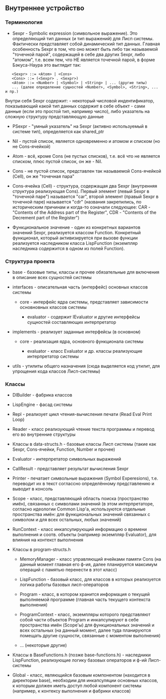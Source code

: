 ## Внутреннее устройство

### Терминология

 - Sexpr - Symbolic expression (символьное выражение). Это определяющий тип данных (и тип выражений) для Лисп системы. Фактически представляет собой динамический тип данных. Главная особенность Sexpr в том, что оно может быть либо так называемой "точечной парой", содержащей в себе два других Sexpr, либо "атомом", т.е. всем тем, что НЕ является точечной парой, в форме Бэкуса-Наура это выглядит так:

 ```
    <Sexpr> ::= <Atom> | <Cons>
    <Cons> ::= (<Sexpr> . <Sexpr>)
    <Atom> ::= <Number> | <Symbol> | <String> | ... (другие типы)
    ... (далее определение сущностей <Number>, <Symbol>, <String>, ... и пр.)
 ```
    
   Внутри себя Sexpr содержит:
    - некоторый числовой индентификатор, показывающий какой тип данных содержит в себе объект
    - сами данные (если это простой тип, например число), либо указатель на сложную структуру представляющую данные

 - PSexpr - "умный указатель" на Sexpr (активно используемый в системе тип), определяется как shared_ptr<Sexpr>

 - Nil - пустой список, является одновременно и атомом и списком (но не Cons-ячейкой)

 - Atom - всё, кроме Cons (не пустых списков), т.е. всё что не является списком, плюс пустой список, он же - Nil.

 - Cons - не пустой список, представлен так называемой Cons-ячейкой (Cell), он же "точечная пара"

 - Cons-ячейка (Cell) - структура, содержащая два Sexpr (внутренняя структура реализующая Cons). Первый элемент (левый Sexpr в "точечной паре") называется "car", второй элемент (правый Sexpr в точечной паре) называется "cdr" (названия закрепились, по историческим причинам и когда-то означали следующее: CAR - "Contents of the Address part of the Register", CDR - "Contents of the Decrement part of the Register")

 - Функциональное значение - один из конкретных вариантов значений Sexpr, реализуется классом Function. Конкретный функционал, который активизируется при вызове функции реализуется наследником класса LispFunction (экземпляр наследника содержится в одном из полей Function).

### Структура проекта

 - base - базовые типы, классы и прочее обязательные для включения в описание всех сущностей системы

 - interfaces - описательная часть (интерфейс) основных классов системы

    - core - интерфейс ядра системы, представляет зависимости основновных классов системы

        - evaluator - содержит IEvaluator и другие интерфейсы сущностей составляющих интерпретатор 

 - implements - реализует заданные интерфейсы (в основном)
    
    - core - реализация ядра, основного функционала системы

        - evaluator - класс Evaluator и др. классы реализующие интерпретатор системы

 - utils - утилиты общего назначения (сюда выделяется код утилит, для упрощения кода классов Лисп-системы)

### Классы

- DIBuilder - фабрика классов

- LispEngine - фасад системы

- Repl - реализует цикл чтения-вычисления печати (Read Eval Print Loop)

- Reader - класс реализующий чтение текста программы и перевод его во внутренние структуры

- Классы в data-structs.h - базовые классы Лисп системы (такие как Sexpr, Cons-ячейки, Function, Number и прочее)

- Evaluator - интерпретатор символьных выражений

- CallResult - представляет результат вычисления Sexpr

- Printer - печатает символьные выражения (Symbol Experesions), т.е. переводит их в текст соглассно определённому представлению и выводит в консоль

- Scope - класс, представляющий область поиска (пространство имён), связанных с символами значений (в этом интерпретаторе, согласно идеологии Common Lisp'a, используются отдельные пространства имён: для функциональных значений связанных с символом и для всех остальных, любых значений)

- RunContext - класс инкапсулирующий информацию о времени выполнения и соотв. объекты (например экземпляр Evaluator), для влияния на контекст выполнения

- Классы в program-structs.h 

   - MemoryManager - класс управляющий ячейками памяти Cons (на данный момент главная его ф-ия, далее планируется максимум операций с памятью перенести в этот класс)

   - LispFunction - базовый класс, для классов в которых реализуется логика работы базовых лисп-операторов

   - Program - класс, в котором хранится информация о текущей выполняемой программе (главная часть текущего контекста выполнения)

   - ProgramContext - класс, экземпляры которого представляют собой части объектов Program и инкапсулируют в себе пространства имён (Scope'ы) для функциональных значений и всех остальных (на данный момент, далее туда планируются помещать другие сущности, связанные с моментом выполнения)

   - ... (некоторые другие)

- Классы в BaseFunctions.h (позже base-functions.h) - наследники LispFunction, реализующие логику базовых операторов и ф-ий Лисп-системы

- Global - класс, являющийся базовым компонентом (находится в директории base), необходим для инкапсуляции основных классов, к которым должен иметь доступ любой компонент системы (например, к контексу выполнения и фабрики классов)

